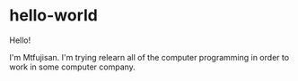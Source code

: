 # hello-world
Hello!

I'm Mtfujisan. I'm trying relearn all of the computer programming
in order to work in some computer company.
